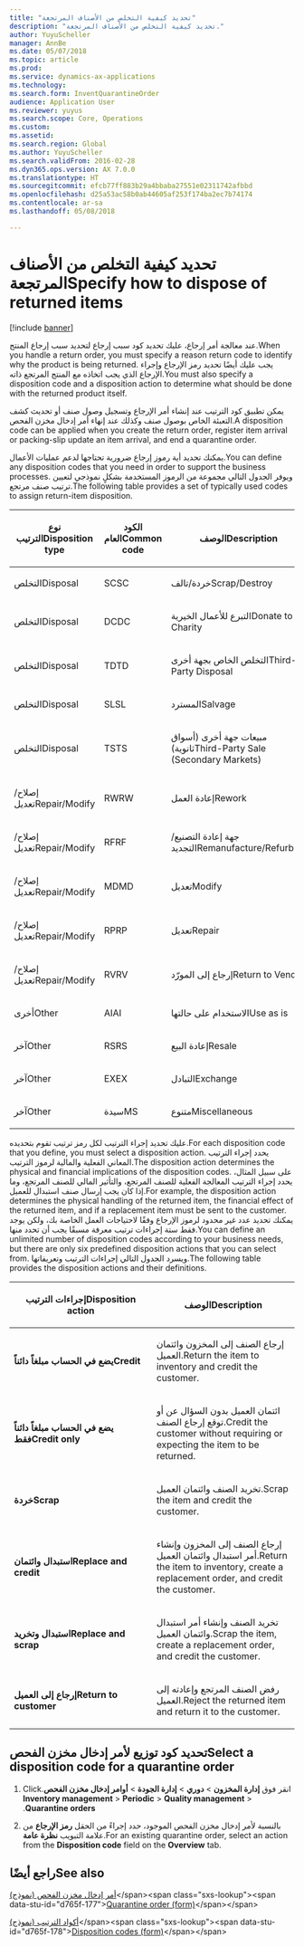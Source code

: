 ```yaml
---
title: "تحديد كيفية التخلص من الأصناف المرتجعة"
description: "تحديد كيفية التخلص من الأصناف المرتجعة."
author: YuyuScheller
manager: AnnBe
ms.date: 05/07/2018
ms.topic: article
ms.prod: 
ms.service: dynamics-ax-applications
ms.technology: 
ms.search.form: InventQuarantineOrder
audience: Application User
ms.reviewer: yuyus
ms.search.scope: Core, Operations
ms.custom: 
ms.assetid: 
ms.search.region: Global
ms.author: YuyuScheller
ms.search.validFrom: 2016-02-28
ms.dyn365.ops.version: AX 7.0.0
ms.translationtype: HT
ms.sourcegitcommit: efcb77ff883b29a4bbaba27551e02311742afbbd
ms.openlocfilehash: d25a53ac58b0ab44605af253f174ba2ec7b74174
ms.contentlocale: ar-sa
ms.lasthandoff: 05/08/2018

---
```


# <a name="specify-how-to-dispose-of-returned-items"></a><span data-ttu-id="d765f-103">تحديد كيفية التخلص من الأصناف المرتجعة</span><span class="sxs-lookup"><span data-stu-id="d765f-103">Specify how to dispose of returned items</span></span> 

[!include [banner](../includes/banner.md)]


<span data-ttu-id="d765f-104">عند معالجة أمر إرجاع، عليك تحديد كود سبب إرجاع لتحديد سبب إرجاع المنتج.</span><span class="sxs-lookup"><span data-stu-id="d765f-104">When you handle a return order, you must specify a reason return code to identify why the product is being returned.</span></span> <span data-ttu-id="d765f-105">يجب عليك أيضًا تحديد رمز الإرجاع وإجراء الإرجاع الذي يجب اتخاذه مع المنتج المرتجع ذاته.</span><span class="sxs-lookup"><span data-stu-id="d765f-105">You must also specify a disposition code and a disposition action to determine what should be done with the returned product itself.</span></span>

<span data-ttu-id="d765f-106">يمكن تطبيق كود الترتيب عند إنشاء أمر الإرجاع وتسجيل وصول صنف أو تحديث كشف التعبئة الخاص بوصول صنف وكذلك عند إنهاء أمر إدخال مخزن الفحص.</span><span class="sxs-lookup"><span data-stu-id="d765f-106">A disposition code can be applied when you create the return order, register item arrival or packing-slip update an item arrival, and end a quarantine order.</span></span>

<span data-ttu-id="d765f-107">يمكنك تحديد أية رموز إرجاع ضرورية تحتاجها لدعم عمليات الأعمال.</span><span class="sxs-lookup"><span data-stu-id="d765f-107">You can define any disposition codes that you need in order to support the business processes.</span></span> <span data-ttu-id="d765f-108">ويوفر الجدول التالي مجموعة من الرموز المستخدمة بشكلٍ نموذجي لتعيين ترتيب صنف مرتجع.</span><span class="sxs-lookup"><span data-stu-id="d765f-108">The following table provides a set of typically used codes to assign return-item disposition.</span></span>

<table>
<colgroup>
<col style="width: 33%" />
<col style="width: 33%" />
<col style="width: 33%" />
</colgroup>
<thead>
<tr class="header">
<th><p><span data-ttu-id="d765f-109">نوع الترتيب</span><span class="sxs-lookup"><span data-stu-id="d765f-109">Disposition type</span></span></p></th>
<th><p><span data-ttu-id="d765f-110">الكود العام</span><span class="sxs-lookup"><span data-stu-id="d765f-110">Common code</span></span></p></th>
<th><p><span data-ttu-id="d765f-111">‏‏الوصف</span><span class="sxs-lookup"><span data-stu-id="d765f-111">Description</span></span></p></th>
</tr>
</thead>
<tbody>
<tr class="odd">
<td><p><span data-ttu-id="d765f-112">التخلص</span><span class="sxs-lookup"><span data-stu-id="d765f-112">Disposal</span></span></p></td>
<td><p><span data-ttu-id="d765f-113">SC</span><span class="sxs-lookup"><span data-stu-id="d765f-113">SC</span></span></p></td>
<td><p><span data-ttu-id="d765f-114">خردة/تالف</span><span class="sxs-lookup"><span data-stu-id="d765f-114">Scrap/Destroy</span></span></p></td>
</tr>
<tr class="even">
<td><p><span data-ttu-id="d765f-115">التخلص</span><span class="sxs-lookup"><span data-stu-id="d765f-115">Disposal</span></span></p></td>
<td><p><span data-ttu-id="d765f-116">DC</span><span class="sxs-lookup"><span data-stu-id="d765f-116">DC</span></span></p></td>
<td><p><span data-ttu-id="d765f-117">التبرع للأعمال الخيرية</span><span class="sxs-lookup"><span data-stu-id="d765f-117">Donate to Charity</span></span></p></td>
</tr>
<tr class="odd">
<td><p><span data-ttu-id="d765f-118">التخلص</span><span class="sxs-lookup"><span data-stu-id="d765f-118">Disposal</span></span></p></td>
<td><p><span data-ttu-id="d765f-119">TD</span><span class="sxs-lookup"><span data-stu-id="d765f-119">TD</span></span></p></td>
<td><p><span data-ttu-id="d765f-120">التخلص الخاص بجهة أخرى</span><span class="sxs-lookup"><span data-stu-id="d765f-120">Third-Party Disposal</span></span></p></td>
</tr>
<tr class="even">
<td><p><span data-ttu-id="d765f-121">التخلص</span><span class="sxs-lookup"><span data-stu-id="d765f-121">Disposal</span></span></p></td>
<td><p><span data-ttu-id="d765f-122">SL</span><span class="sxs-lookup"><span data-stu-id="d765f-122">SL</span></span></p></td>
<td><p><span data-ttu-id="d765f-123">المسترد</span><span class="sxs-lookup"><span data-stu-id="d765f-123">Salvage</span></span></p></td>
</tr>
<tr class="odd">
<td><p><span data-ttu-id="d765f-124">التخلص</span><span class="sxs-lookup"><span data-stu-id="d765f-124">Disposal</span></span></p></td>
<td><p><span data-ttu-id="d765f-125">TS</span><span class="sxs-lookup"><span data-stu-id="d765f-125">TS</span></span></p></td>
<td><p><span data-ttu-id="d765f-126">مبيعات جهة أخرى (أسواق ثانوية)</span><span class="sxs-lookup"><span data-stu-id="d765f-126">Third-Party Sale (Secondary Markets)</span></span></p></td>
</tr>
<tr class="even">
<td><p><span data-ttu-id="d765f-127">إصلاح/تعديل</span><span class="sxs-lookup"><span data-stu-id="d765f-127">Repair/Modify</span></span></p></td>
<td><p><span data-ttu-id="d765f-128">RW</span><span class="sxs-lookup"><span data-stu-id="d765f-128">RW</span></span></p></td>
<td><p><span data-ttu-id="d765f-129">إعادة العمل</span><span class="sxs-lookup"><span data-stu-id="d765f-129">Rework</span></span></p></td>
</tr>
<tr class="odd">
<td><p><span data-ttu-id="d765f-130">إصلاح/تعديل</span><span class="sxs-lookup"><span data-stu-id="d765f-130">Repair/Modify</span></span></p></td>
<td><p><span data-ttu-id="d765f-131">RF</span><span class="sxs-lookup"><span data-stu-id="d765f-131">RF</span></span></p></td>
<td><p><span data-ttu-id="d765f-132">جهة إعادة التصنيع/التجديد</span><span class="sxs-lookup"><span data-stu-id="d765f-132">Remanufacture/Refurbish</span></span></p></td>
</tr>
<tr class="even">
<td><p><span data-ttu-id="d765f-133">إصلاح/تعديل</span><span class="sxs-lookup"><span data-stu-id="d765f-133">Repair/Modify</span></span></p></td>
<td><p><span data-ttu-id="d765f-134">MD</span><span class="sxs-lookup"><span data-stu-id="d765f-134">MD</span></span></p></td>
<td><p><span data-ttu-id="d765f-135">تعديل</span><span class="sxs-lookup"><span data-stu-id="d765f-135">Modify</span></span></p></td>
</tr>
<tr class="odd">
<td><p><span data-ttu-id="d765f-136">إصلاح/تعديل</span><span class="sxs-lookup"><span data-stu-id="d765f-136">Repair/Modify</span></span></p></td>
<td><p><span data-ttu-id="d765f-137">RP</span><span class="sxs-lookup"><span data-stu-id="d765f-137">RP</span></span></p></td>
<td><p><span data-ttu-id="d765f-138">تعديل</span><span class="sxs-lookup"><span data-stu-id="d765f-138">Repair</span></span></p></td>
</tr>
<tr class="even">
<td><p><span data-ttu-id="d765f-139">إصلاح/تعديل</span><span class="sxs-lookup"><span data-stu-id="d765f-139">Repair/Modify</span></span></p></td>
<td><p><span data-ttu-id="d765f-140">RV</span><span class="sxs-lookup"><span data-stu-id="d765f-140">RV</span></span></p></td>
<td><p><span data-ttu-id="d765f-141">إرجاع إلى المورّد</span><span class="sxs-lookup"><span data-stu-id="d765f-141">Return to Vendor</span></span></p></td>
</tr>
<tr class="odd">
<td><p><span data-ttu-id="d765f-142">أخرى</span><span class="sxs-lookup"><span data-stu-id="d765f-142">Other</span></span></p></td>
<td><p><span data-ttu-id="d765f-143">AI</span><span class="sxs-lookup"><span data-stu-id="d765f-143">AI</span></span></p></td>
<td><p><span data-ttu-id="d765f-144">الاستخدام على حالتها</span><span class="sxs-lookup"><span data-stu-id="d765f-144">Use as is</span></span></p></td>
</tr>
<tr class="even">
<td><p><span data-ttu-id="d765f-145">آخر</span><span class="sxs-lookup"><span data-stu-id="d765f-145">Other</span></span></p></td>
<td><p><span data-ttu-id="d765f-146">RS</span><span class="sxs-lookup"><span data-stu-id="d765f-146">RS</span></span></p></td>
<td><p><span data-ttu-id="d765f-147">إعادة البيع</span><span class="sxs-lookup"><span data-stu-id="d765f-147">Resale</span></span></p></td>
</tr>
<tr class="odd">
<td><p><span data-ttu-id="d765f-148">آخر</span><span class="sxs-lookup"><span data-stu-id="d765f-148">Other</span></span></p></td>
<td><p><span data-ttu-id="d765f-149">EX</span><span class="sxs-lookup"><span data-stu-id="d765f-149">EX</span></span></p></td>
<td><p><span data-ttu-id="d765f-150">التبادل</span><span class="sxs-lookup"><span data-stu-id="d765f-150">Exchange</span></span></p></td>
</tr>
<tr class="even">
<td><p><span data-ttu-id="d765f-151">آخر</span><span class="sxs-lookup"><span data-stu-id="d765f-151">Other</span></span></p></td>
<td><p><span data-ttu-id="d765f-152">سيدة</span><span class="sxs-lookup"><span data-stu-id="d765f-152">MS</span></span></p></td>
<td><p><span data-ttu-id="d765f-153">متنوع</span><span class="sxs-lookup"><span data-stu-id="d765f-153">Miscellaneous</span></span></p></td>
</tr>
</tbody>
</table>


<span data-ttu-id="d765f-154">عليك تحديد إجراء الترتيب لكل رمز ترتيب تقوم بتحديده.</span><span class="sxs-lookup"><span data-stu-id="d765f-154">For each disposition code that you define, you must select a disposition action.</span></span> <span data-ttu-id="d765f-155">يحدد إجراء الترتيب المعاني الفعلية والمالية لرموز الترتيب.</span><span class="sxs-lookup"><span data-stu-id="d765f-155">The disposition action determines the physical and financial implications of the disposition codes.</span></span> <span data-ttu-id="d765f-156">على سبيل المثال، يحدد إجراء الترتيب المعالجة الفعلية للصنف المرتجع، والتأثير المالي للصنف المرتجع، وما إذا كان يجب إرسال صنف استبدال للعميل.</span><span class="sxs-lookup"><span data-stu-id="d765f-156">For example, the disposition action determines the physical handling of the returned item, the financial effect of the returned item, and if a replacement item must be sent to the customer.</span></span> <span data-ttu-id="d765f-157">يمكنك تحديد عدد غير محدود لرموز الإرجاع وفقًا لاحتياجات العمل الخاصة بك، ولكن يوجد فقط ستة إجراءات ترتيب معرفة مسبقًا يجب أن تحدد منها.</span><span class="sxs-lookup"><span data-stu-id="d765f-157">You can define an unlimited number of disposition codes according to your business needs, but there are only six predefined disposition actions that you can select from.</span></span> <span data-ttu-id="d765f-158">ويسرد الجدول التالي إجراءات الترتيب وتعريفاتها.</span><span class="sxs-lookup"><span data-stu-id="d765f-158">The following table provides the disposition actions and their definitions.</span></span>

<table>
<colgroup>
<col style="width: 50%" />
<col style="width: 50%" />
</colgroup>
<thead>
<tr class="header">
<th><p><span data-ttu-id="d765f-159">إجراءات الترتيب</span><span class="sxs-lookup"><span data-stu-id="d765f-159">Disposition action</span></span></p></th>
<th><p><span data-ttu-id="d765f-160">الوصف</span><span class="sxs-lookup"><span data-stu-id="d765f-160">Description</span></span></p></th>
</tr>
</thead>
<tbody>
<tr class="odd">
<td><p><span data-ttu-id="d765f-161"><strong>يضع في الحساب مبلغاً دائناً</strong></span><span class="sxs-lookup"><span data-stu-id="d765f-161"><strong>Credit</strong></span></span></p></td>
<td><p><span data-ttu-id="d765f-162">إرجاع الصنف إلى المخزون وائتمان العميل.</span><span class="sxs-lookup"><span data-stu-id="d765f-162">Return the item to inventory and credit the customer.</span></span></p></td>
</tr>
<tr class="even">
<td><p><span data-ttu-id="d765f-163"><strong>يضع في الحساب مبلغاً دائناً فقط</strong></span><span class="sxs-lookup"><span data-stu-id="d765f-163"><strong>Credit only</strong></span></span></p></td>
<td><p><span data-ttu-id="d765f-164">ائتمان العميل بدون السؤال عن أو توقع إرجاع الصنف.</span><span class="sxs-lookup"><span data-stu-id="d765f-164">Credit the customer without requiring or expecting the item to be returned.</span></span></p></td>
</tr>
<tr class="odd">
<td><p><span data-ttu-id="d765f-165"><strong>خردة</strong></span><span class="sxs-lookup"><span data-stu-id="d765f-165"><strong>Scrap</strong></span></span></p></td>
<td><p><span data-ttu-id="d765f-166">تخريد الصنف وائتمان العميل.</span><span class="sxs-lookup"><span data-stu-id="d765f-166">Scrap the item and credit the customer.</span></span></p></td>
</tr>
<tr class="even">
<td><p><span data-ttu-id="d765f-167"><strong>استبدال وائتمان</strong></span><span class="sxs-lookup"><span data-stu-id="d765f-167"><strong>Replace and credit</strong></span></span></p></td>
<td><p><span data-ttu-id="d765f-168">إرجاع الصنف إلى المخزون وإنشاء أمر استبدال وائتمان العميل.</span><span class="sxs-lookup"><span data-stu-id="d765f-168">Return the item to inventory, create a replacement order, and credit the customer.</span></span></p></td>
</tr>
<tr class="odd">
<td><p><span data-ttu-id="d765f-169"><strong>استبدال وتخريد</strong></span><span class="sxs-lookup"><span data-stu-id="d765f-169"><strong>Replace and scrap</strong></span></span></p></td>
<td><p><span data-ttu-id="d765f-170">تخريد الصنف وإنشاء أمر استبدال وائتمان العميل.</span><span class="sxs-lookup"><span data-stu-id="d765f-170">Scrap the item, create a replacement order, and credit the customer.</span></span></p></td>
</tr>
<tr class="even">
<td><p><span data-ttu-id="d765f-171"><strong>إرجاع إلى العميل</strong></span><span class="sxs-lookup"><span data-stu-id="d765f-171"><strong>Return to customer</strong></span></span></p></td>
<td><p><span data-ttu-id="d765f-172">رفض الصنف المرتجع وإعادته إلى العميل.</span><span class="sxs-lookup"><span data-stu-id="d765f-172">Reject the returned item and return it to the customer.</span></span></p></td>
</tr>
</tbody>
</table>


## <a name="select-a-disposition-code-for-a-quarantine-order"></a><span data-ttu-id="d765f-173">تحديد كود توزيع لأمر إدخال مخزن الفحص</span><span class="sxs-lookup"><span data-stu-id="d765f-173">Select a disposition code for a quarantine order</span></span>

1.  <span data-ttu-id="d765f-174">‏‫انقر فوق **‏‫إدارة المخزون‬** \> **دوري** \> **إدارة الجودة** \>‏‫ **أوامر إدخال مخزن الفحص**.</span><span class="sxs-lookup"><span data-stu-id="d765f-174">Click **Inventory management** \> **Periodic** \> **Quality management** \> **Quarantine orders**.</span></span>

2.  <span data-ttu-id="d765f-175">بالنسبة لأمر إدخال مخزن الفحص الموجود، حدد إجراءً من الحقل **رمز الإرجاع** من علامة التبويب **نظرة عامة**.</span><span class="sxs-lookup"><span data-stu-id="d765f-175">For an existing quarantine order, select an action from the **Disposition code** field on the **Overview** tab.</span></span>



## <a name="see-also"></a><span data-ttu-id="d765f-176">راجع أيضًا</span><span class="sxs-lookup"><span data-stu-id="d765f-176">See also</span></span>

<span data-ttu-id="d765f-177">[أمر إدخال مخزن الفحص (نموذج)](https://technet.microsoft.com/en-us/library/aa554073(v=ax.60))</span><span class="sxs-lookup"><span data-stu-id="d765f-177">[Quarantine order (form)](https://technet.microsoft.com/en-us/library/aa554073(v=ax.60))</span></span>

<span data-ttu-id="d765f-178">[أكواد الترتيب (نموذج)](https://technet.microsoft.com/en-us/library/hh597113\(v=ax.60\))</span><span class="sxs-lookup"><span data-stu-id="d765f-178">[Disposition codes (form)](https://technet.microsoft.com/en-us/library/hh597113\(v=ax.60\))</span></span>

  



